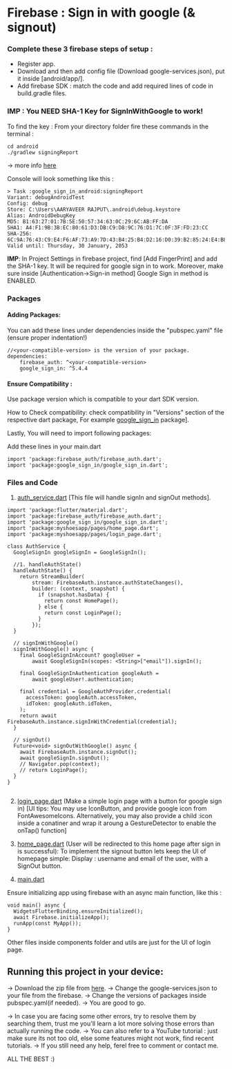 # Firebase : Sign in with google (& signout) 

### Complete these 3 firebase steps of setup : 

- Register app.
- Download and then add config file (Download google-services.json), put it inside [android/app/].
- Add firebase SDK :  match the code and add required lines of code in build.gradle files.


### **IMP** : You NEED SHA-1 Key for SignInWithGoogle to work!

To find the key :
From your directory folder fire these commands in the terminal : 
```
cd android
./gradlew signingReport 
```

-> more info [here](https://developers.google.com/android/guides/client-auth?authuser=0&hl=en#using_gradles_signing_report)

Console will look something like this : 

```
> Task :google_sign_in_android:signingReport
Variant: debugAndroidTest
Config: debug
Store: C:\Users\AARYAVEER RAJPUT\.android\debug.keystore
Alias: AndroidDebugKey
MD5: B1:63:27:01:7B:5E:50:57:34:63:0C:29:6C:AB:FF:DA
SHA1: A4:F1:9B:3B:EC:80:61:D3:DB:C9:D8:9C:76:D1:7C:0F:3F:FD:23:CC
SHA-256: 6C:9A:76:43:C9:E4:F6:AF:73:A9:7D:43:B4:25:B4:D2:16:D0:39:B2:85:24:E4:B8:59:C7:63:09:66:E0:BB:66
Valid until: Thursday, 30 January, 2053

```

**IMP**: In Project Settings in firebase project, find [Add FingerPrint] and add the SHA-1 key. It will be required for google sign in to work.
Moreover, make sure inside [Authentication->Sign-in method] Google Sign in method is ENABLED.


### Packages

#### Adding Packages: 

You can add these lines under dependencies inside the "pubspec.yaml" file (ensure proper indentation!) 
```
//<your-compatible-version> is the version of your package.
dependencies:
    firebase_auth: ^<your-compatible-version>
    google_sign_in: ^5.4.4
```

#### Ensure Compatibility : 
Use package version which is compatible to your dart SDK version.

How to Check compatibility: check compatibility in "Versions" section of the respective dart package, For example [google_sign_in](https://pub.dev/packages/google_sign_in/versions) package]. 


Lastly, 
You will need to import following packages:

Add these lines in your main.dart

```
import 'package:firebase_auth/firebase_auth.dart';
import 'package:google_sign_in/google_sign_in.dart'; 
```


### Files and Code

1. [auth_service.dart](https://github.com/AKR-2803/FlutterPractice/blob/day7_firebase/lib/auth_service.dart) [This file will handle signIn and signOut methods].


```
import 'package:flutter/material.dart';
import 'package:firebase_auth/firebase_auth.dart';
import 'package:google_sign_in/google_sign_in.dart';
import 'package:myshoesapp/pages/home_page.dart';
import 'package:myshoesapp/pages/login_page.dart';

class AuthService {
  GoogleSignIn googleSignIn = GoogleSignIn();

  //1. handleAuthState()
  handleAuthState() {
    return StreamBuilder(
        stream: FirebaseAuth.instance.authStateChanges(),
        builder: (context, snapshot) {
          if (snapshot.hasData) {
            return const HomePage();
          } else {
            return const LoginPage();
          }
        });
  }

  // signInWithGoogle()
  signInWithGoogle() async {
    final GoogleSignInAccount? googleUser =
        await GoogleSignIn(scopes: <String>["email"]).signIn();

    final GoogleSignInAuthentication googleAuth =
        await googleUser!.authentication;

    final credential = GoogleAuthProvider.credential(
      accessToken: googleAuth.accessToken,
      idToken: googleAuth.idToken,
    );
    return await FirebaseAuth.instance.signInWithCredential(credential);
  }

  // signOut()
  Future<void> signOutWithGoogle() async {
    await FirebaseAuth.instance.signOut();
    await googleSignIn.signOut();
    // Navigator.pop(context);
    // return LoginPage();
  }
}


```


2.  [login_page.dart](https://github.com/AKR-2803/FlutterPractice/blob/day7_firebase/lib/pages/login_page.dart)  (Make a simple login page with a button for google sign in)
[UI tips:  You may use IconButton, and provide google icon from FontAwesomeIcons. Alternatively, you may also provide a child :icon inside a conatiner and wrap it aroung a GestureDetector to enable the onTap() function]


3. [home_page.dart](https://github.com/AKR-2803/FlutterPractice/blob/day7_firebase/lib/pages/home_page.dart) (User will be redirected to this home page after sign in is successful): To implement the signout button lets keep the UI of homepage simple:
Display : username and email of the user, with a SignOut button.

4. [main.dart](https://github.com/AKR-2803/FlutterPractice/blob/day7_firebase/lib/main.dart) 

Ensure initializing app using firebase with an async main function, like this :

```
void main() async {
  WidgetsFlutterBinding.ensureInitialized();
  await Firebase.initializeApp();
  runApp(const MyApp());
}
```

Other files inside components folder and utils are just for the UI of login page.



## Running this project in your device: 

-> Download the zip file from [here](https://github.com/AKR-2803/FlutterPractice/tree/day7_firebase).
-> Change the google-services.json to your file from the firebase.
-> Change the versions of packages inside pubspec.yaml(if needed).
-> You are good to go.


-> In case you are facing some other errors, try to resolve them by searching them, trust me you'll learn a lot more solving those errors than actually running the code. 
-> You can also refer to a YouTube tutorial : just make sure its not too old, else some features might not work, find recent tutorials.
-> If you still need any help, ferel free to comment or contact me.


ALL THE BEST :)

